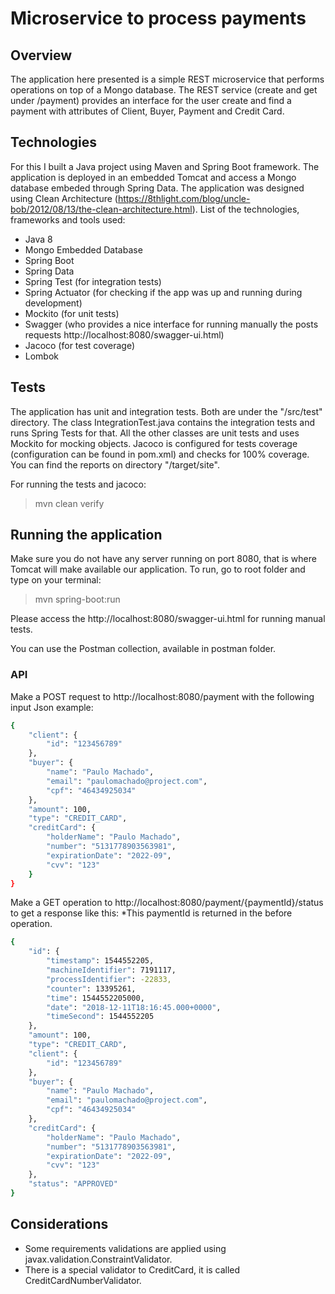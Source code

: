# Microservice to process payments

## Overview

The application here presented is a simple REST microservice that performs operations on top of a Mongo database.
The REST service (create and get under /payment) provides an interface for the user create and find a payment with attributes of Client, Buyer, Payment and Credit Card.

## Technologies

For this I built a Java project using Maven and Spring Boot framework. The application is deployed in an embedded Tomcat and access a Mongo database embeded through Spring Data.
The application was designed using Clean Architecture (https://8thlight.com/blog/uncle-bob/2012/08/13/the-clean-architecture.html).
List of the technologies, frameworks and tools used:
- Java 8
- Mongo Embedded Database
- Spring Boot
- Spring Data
- Spring Test (for integration tests)
- Spring Actuator (for checking if the app was up and running during development)
- Mockito (for unit tests)
- Swagger (who provides a nice interface for running manually the posts requests http://localhost:8080/swagger-ui.html)
- Jacoco (for test coverage)
- Lombok

## Tests

The application has unit and integration tests. Both are under the "/src/test" directory.
The class IntegrationTest.java contains the integration tests and runs Spring Tests for that.
All the other classes are unit tests and uses Mockito for mocking objects.
Jacoco is configured for tests coverage (configuration can be found in pom.xml) and checks for 100% coverage. You can find the reports on directory "/target/site".

For running the tests and jacoco:
> mvn clean verify

## Running the application

Make sure you do not have any server running on port 8080, that is where Tomcat will make available our application. To run, go to root folder and type on your terminal:

> mvn spring-boot:run

Please access the http://localhost:8080/swagger-ui.html for running manual tests.

You can use the Postman collection, available in postman folder.


### API

Make a POST request to http://localhost:8080/payment with the following input Json example:

```sh
{
	"client": {
		"id": "123456789"
	},
	"buyer": {
		"name": "Paulo Machado",
		"email": "paulomachado@project.com",
		"cpf": "46434925034"
	},
	"amount": 100,
	"type": "CREDIT_CARD",
	"creditCard": {
		"holderName": "Paulo Machado",
		"number": "5131778903563981",
		"expirationDate": "2022-09",
		"cvv": "123"
	}
}
```

Make a GET operation to http://localhost:8080/payment/{paymentId}/status to get a response like this:
*This paymentId is returned in the before operation.

```sh
{
    "id": {
        "timestamp": 1544552205,
        "machineIdentifier": 7191117,
        "processIdentifier": -22833,
        "counter": 13395261,
        "time": 1544552205000,
        "date": "2018-12-11T18:16:45.000+0000",
        "timeSecond": 1544552205
    },
    "amount": 100,
    "type": "CREDIT_CARD",
    "client": {
        "id": "123456789"
    },
    "buyer": {
        "name": "Paulo Machado",
        "email": "paulomachado@project.com",
        "cpf": "46434925034"
    },
    "creditCard": {
        "holderName": "Paulo Machado",
        "number": "5131778903563981",
        "expirationDate": "2022-09",
        "cvv": "123"
    },
    "status": "APPROVED"
}
```

## Considerations

- Some requirements validations are applied using javax.validation.ConstraintValidator. 
- There is a special validator to CreditCard, it is called CreditCardNumberValidator. 